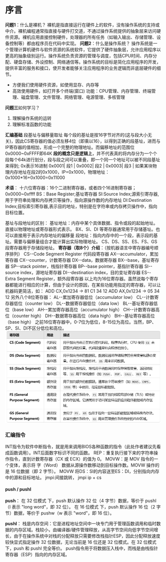 # 序言
**问题1**：什么是裸机？
裸机是指直接运行在硬件上的软件，没有操作系统的支持或中介。裸机编程通常指直接与硬件打交道，不通过操作系统提供的抽象层来访问硬件资源。裸机应用直接控制硬件，处理器的所有任务（如输入输出、存储管理、设备控制等）都由程序员在代码中实现。
**问题2**：什么是操作系统？
操作系统是一个管理计算机硬件与软件资源的系统软件，它提供了硬件抽象层，允许应用程序以更高的抽象级别运行。操作系统负责资源的管理与调度，包括CPU时间、内存分配、硬盘存储、外设控制、网络通信等。操作系统的目标是简化应用程序的开发，提供丰富的服务和接口，使开发者能够关注应用程序的业务逻辑而非底层硬件的细节。
* 方便我们使用硬件资源，如使用显存、内存等
* 高效使用硬件，如打开多个终端(窗口)
功能：CPU管理、内存管理、终端管理、磁盘管理、文件管理、网络管理、电源管理、多核管理

**问题三**如何学习？
1. 理解操作系统的运转
2. 理解标准函数的功能

**汇编基础** 段基址与偏移量取址
每个段的基址是按16字节对齐的(这与段大小无关)，因此CS寄存器的值必须左移4位（即乘以16），以得到正确的段基址，进而与IP寄存器的值相加，形成一个完整的物理地址。而偏移地址的范围位0x0000~0xFFFF即64K
**段的概念只是逻辑上**，并不代表真的将内存分为一个个段每个64k进行划分，段与段之间可以重叠，即一个同一个地址可以被不同段基址来得到;
0x表示16进制
 0x0001|  段1  |
 0x0002|  段2  |
 0x0003|  段3  |
 如果某块物理内存地址在段2的0x1000，IP=0x1000，物理地址：0x1000*16+0x1000=0x11000

**术语**：
十六位寄存器：16个二进制寄存器，或者四个16进制寄存器；0x0000~0xffff
BS：Base Register;基址寄存器
SI:Source Index;源索引寄存器,用于字符串处理和内存拷贝等操作，指向源操作数的内存地址
DI:Destination Index;目标索引寄存器,表示目的地址，特别是在字符串或内存拷贝操作中，指向目标位置。

基址与段地址的区别：
基址地址：内存中某个具体数据、指令或段的起始地址。直接以物理地址或寄存器形式表示。
BX、SI、DI 等寄存器通常用于存储基址。也可以直接用于表示内存地址的偏移量
段地址：指向内存中的一个段，表示段的基址。需要与偏移量组合才能计算出实际物理地址。
CS、DS、SS、ES、FS、GS 段寄存器用于存储段地址。
**寄存器（取8个）介绍**：（按机器语言中寄存器编号顺序排列）
CS--Code Segment Register 代码段寄存器
AX--accumulator，累加寄存器
CX--counter，计数寄存器
DX--data，数据寄存器
BX--base，基址寄存器
SP--stack pointer，栈指针寄存器
BP--base pointer，基指针寄存器
SI--source index，源地址寄存器
DI--destination index，目的变址寄存器
ES--Extra Segment Register，额外段寄存器
以上均为16位寄存器。虽然说每个寄存器都能进行相应的计算，但由于设计的原因，在某些功能用指定的寄存器，可以让机器码更简洁，如：
ADD CX,0x1234 -> 81 C1 34 12
ADD AX,0x1234 -> 05 34 12
另外八个8位寄存器：
AL--累加寄存器低位（accumulator low）
CL--计数寄存器低位（counter low）
DL--数据寄存器低位（data low）
BL--基址寄存器低位（base low）
AH--累加寄存器高位（accumulator high）
CH--计数寄存器高位（counter high）
DH--数据寄存器高位（data high）
BH--基址寄存器高位（base high）
之前16位寄存器中，0-7位为低位，8-15位为高位。当然，BP、SP、SI、DI不区分低位和高位。
![alt text](pic/ch0_1.png)
### 汇编指令
INT指令为软件中断指令，就是用来调用BIOS各种函数的指令（此处作者建议先看成函数调用）。INT后面数字标识不同的函数。
REP：重复执行接下来的字符串操作指令，直到计数寄存器（CX 或 ECX）的值为 0。
MOVW：是 MOV 指令的一个变体，表示将 字（Word） 数据从源操作数移动到目标操作数。MOVW 操作的是 16 位数据（即 2 字节）。
MOVW 将DS：SI的内容送至ES：DI，分别指向内存中的源和目标地址。
jmpi:间接跳转， jmpi ip + cs

#### push / pushl
​**push**：
在 ​32 位模式 下，push 默认操作 32 位（4 字节）数据，等价于 pushl（l 表示 "long word"，即 32 位）。
在 ​16 位模式 下，push 默认操作 16 位（2 字节）数据，等价于 pushw（w 表示 "word"，即 16 位）。

​**pushl**：
栈是内存空间：它是进程地址空间中一块专门用于管理函数调用和临时数据的内存区域。栈较小，由编译器/硬件管理释放，从高字节空间向低字节空间增长，由于在操作系统中对栈的分配释放只需要修改栈指针ESP，因此分配释放速度较快
​显式指定操作 32 位数据，无论当前是 16 位还是 32 位模式。在 32 位模式下，push 和 pushl 完全等价。
push指令用于将数据压入栈中，而栈是由栈指针寄存器（ESP）指向的内存区域。